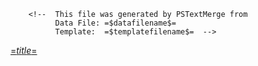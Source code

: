 <?output "../links/ideas.md"?>
        <!--  This file was generated by PSTextMerge from
              Data File: =$datafilename$=
              Template:  =$templatefilename$=  -->
<?nextrec?>
<?if "=$reflink$=" ?>

[=$title$=][=$reflink$=]

[=$reflink$=]: =$title&f$=.html
<?endif?>
<?loop?>
